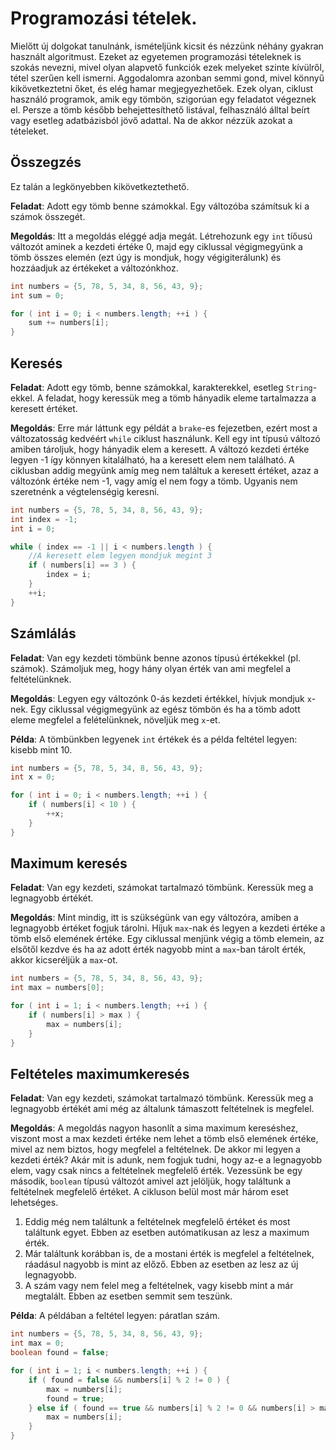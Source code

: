 # Programozási tételek.

Mielőtt új dolgokat tanulnánk, ismételjünk kicsit és nézzünk néhány gyakran használt algoritmust. Ezeket az egyetemen programozási tételeknek is szokás nevezni, mivel olyan alapvető funkciók ezek melyeket szinte kívülről, tétel szerűen kell ismerni. Aggodalomra azonban semmi gond, mivel könnyű kikövetkeztetni őket, és elég hamar megjegyezhetőek. Ezek olyan, ciklust használó programok, amik egy tömbön, szigorúan egy feladatot végeznek el. Persze a tömb később behejettesíthető listával, felhasználó álltal beírt vagy esetleg adatbázisból jövő adattal. Na de akkor nézzük azokat a tételeket.

## Összegzés
Ez talán a legkönyebben kikövetkeztethető.

**Feladat**: Adott egy tömb benne számokkal. Egy változóba számítsuk ki a számok összegét.

**Megoldás**: Itt a megoldás eléggé adja megát. Létrehozunk egy `int` tíőusú változót aminek a kezdeti értéke 0, majd egy ciklussal végigmegyünk a tömb összes elemén (ezt úgy is mondjuk, hogy végigiterálunk) és hozzáadjuk az értékeket a változónkhoz.

```java
int numbers = {5, 78, 5, 34, 8, 56, 43, 9};
int sum = 0;

for ( int i = 0; i < numbers.length; ++i ) {
    sum += numbers[i];
}
```

## Keresés

**Feladat**: Adott egy tömb, benne számokkal, karakterekkel, esetleg `String`-ekkel. A feladat, hogy keressük meg a tömb hányadik eleme tartalmazza a keresett értéket.

**Megoldás**: Erre már láttunk egy példát a `brake`-es fejezetben, ezért most a változatosság kedvéért `while` ciklust használunk. Kell egy int típusú változó amiben tároljuk, hogy hányadik elem a keresett. A változó kezdeti értéke legyen -1 így könnyen kitalálható, ha a keresett elem nem található. A ciklusban addig megyünk amíg meg nem találtuk a keresett értéket, azaz a változónk értéke nem -1, vagy amíg el nem fogy a tömb. Ugyanis nem szeretnénk a végtelenségig keresni.

```java
int numbers = {5, 78, 5, 34, 8, 56, 43, 9};
int index = -1;
int i = 0;

while ( index == -1 || i < numbers.length ) {
    //A keresett elem legyen mondjuk megint 3
    if ( numbers[i] == 3 ) {
        index = i;
    }
    ++i;
}
```

## Számlálás

**Feladat**: Van egy kezdeti tömbünk benne azonos típusú értékekkel (pl. számok). Számoljuk meg, hogy hány olyan érték van ami megfelel a feltételünknek.

**Megoldás**: Legyen egy változónk 0-ás kezdeti értékkel, hívjuk mondjuk `x`-nek. Egy ciklussal végigmegyünk az egész tömbön és ha a tömb adott eleme megfelel a felételünknek, növeljük meg `x`-et.

**Példa**: A tömbünkben legyenek `int` értékek és a példa feltétel legyen: kisebb mint 10.
```java
int numbers = {5, 78, 5, 34, 8, 56, 43, 9};
int x = 0;

for ( int i = 0; i < numbers.length; ++i ) {
    if ( numbers[i] < 10 ) {
        ++x;
    }
}
```

## Maximum keresés

**Feladat**: Van egy kezdeti, számokat tartalmazó tömbünk. Keressük meg a legnagyobb értékét.

**Megoldás**: Mint mindig, itt is szükségünk van egy változóra, amiben a legnagyobb értéket fogjuk tárolni. Híjuk `max`-nak és legyen a kezdeti értéke a tömb első elemének értéke. Egy ciklussal menjünk végig a tömb elemein, az elsőtől kezdve és ha az adott érték nagyobb mint a `max`-ban tárolt érték, akkor kicseréljük a `max`-ot.

```java
int numbers = {5, 78, 5, 34, 8, 56, 43, 9};
int max = numbers[0];

for ( int i = 1; i < numbers.length; ++i ) {
    if ( numbers[i] > max ) {
        max = numbers[i];
    }
}
```

## Feltételes maximumkeresés

**Feladat**: Van egy kezdeti, számokat tartalmazó tömbünk. Keressük meg a legnagyobb értékét ami még az általunk támaszott feltételnek is megfelel.

**Megoldás**: A megoldás nagyon hasonlít a sima maximum kereséshez, viszont most a max kezdeti értéke nem lehet a tömb első elemének értéke, mivel az nem biztos, hogy megfelel a feltételnek. De akkor mi legyen a kezdeti érték? Akár mit is adunk, nem fogjuk tudni, hogy az-e a legnagyobb elem, vagy csak nincs a feltételnek megfelelő érték. Vezessünk be egy második, `boolean` típusú változót amivel azt jelöljük, hogy találtunk a feltételnek megfelelő értéket.
A cikluson belül most már három eset lehetséges. 

1. Eddig még nem találtunk a feltételnek megfelelő értéket és most találtunk egyet. Ebben az esetben autómatikusan az lesz a maximum érték.
2. Már találtunk korábban is, de a mostani érték is megfelel a feltételnek, ráadásul nagyobb is mint az előző. Ebben az esetben az lesz az új legnagyobb.
3. A szám vagy nem felel meg a feltételnek, vagy kisebb mint a már megtalált. Ebben az esetben semmit sem teszünk.

**Példa**: A példában a feltétel legyen: páratlan szám.

```java
int numbers = {5, 78, 5, 34, 8, 56, 43, 9};
int max = 0;
boolean found = false;

for ( int i = 1; i < numbers.length; ++i ) {
    if ( found = false && numbers[i] % 2 != 0 ) {
        max = numbers[i];
        found = true;
    } else if ( found == true && numbers[i] % 2 != 0 && numbers[i] > max ) {
        max = numbers[i];
    }
}
```